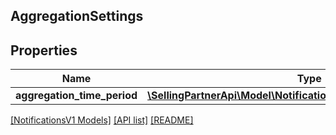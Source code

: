 ## AggregationSettings

## Properties

Name | Type | Description | Notes
------------ | ------------- | ------------- | -------------
**aggregation_time_period** | [**\SellingPartnerApi\Model\NotificationsV1\AggregationTimePeriod**](AggregationTimePeriod.md) |  |

[[NotificationsV1 Models]](../) [[API list]](../../Api) [[README]](../../../README.md)
